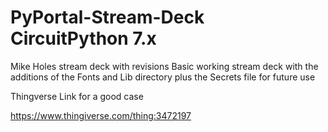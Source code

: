 # PyPortal-Stream-Deck CircuitPython 7.x
Mike Holes stream deck with revisions 
Basic working stream deck with the additions of the Fonts and Lib directory plus the Secrets file for future use 

Thingverse Link for a good case

https://www.thingiverse.com/thing:3472197

